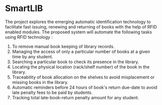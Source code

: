 # SmartLIB
The project explores the emerging automatic identification technology to facilitate fast issuing, renewing and returning of books with the help of RFID enabled modules. The proposed system will automate the following tasks using RFID technology :

1. To remove manual book keeping of library records. 
2. Managing the access of only a particular number of books at a given time by any student.
3. Searching a particular book to check its presence in the library.
4. Locating the physical location (rack/shelf number) of the book in the library.
5. Traceability of book allocation on the shelves to avoid misplacement or missing books in the library.
6. Automatic reminders before 24 hours of book's return due-date to avoid late penalty fees to be paid by students.
7. Tracking total late-book-return penalty amount for any student.
